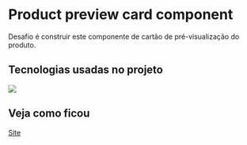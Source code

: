 # Product preview card component
Desafio é construir este componente de cartão de pré-visualização do produto.

## Tecnologias usadas no projeto

<a href="https://skillicons.dev">
  <img src="https://skillicons.dev/icons?i=git,vscode,css,html" />
</a>

## Veja como ficou
[Site](frontend-mentorproduct-preview-card-c.netlify.app)